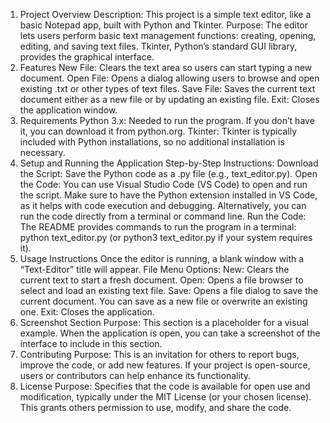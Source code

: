 1. Project Overview
Description: This project is a simple text editor, like a basic Notepad app, built with Python and Tkinter.
Purpose: The editor lets users perform basic text management functions: creating, opening, editing, and saving text files. Tkinter, Python’s standard GUI library, provides the graphical interface.
2. Features
New File: Clears the text area so users can start typing a new document.
Open File: Opens a dialog allowing users to browse and open existing .txt or other types of text files.
Save File: Saves the current text document either as a new file or by updating an existing file.
Exit: Closes the application window.
3. Requirements
Python 3.x: Needed to run the program. If you don’t have it, you can download it from python.org.
Tkinter: Tkinter is typically included with Python installations, so no additional installation is necessary.
4. Setup and Running the Application
Step-by-Step Instructions:
Download the Script: Save the Python code as a .py file (e.g., text_editor.py).
Open the Code:
You can use Visual Studio Code (VS Code) to open and run the script. Make sure to have the Python extension installed in VS Code, as it helps with code execution and debugging.
Alternatively, you can run the code directly from a terminal or command line.
Run the Code: The README provides commands to run the program in a terminal:
python text_editor.py (or python3 text_editor.py if your system requires it).
5. Usage Instructions
Once the editor is running, a blank window with a “Text-Editor” title will appear.
File Menu Options:
New: Clears the current text to start a fresh document.
Open: Opens a file browser to select and load an existing text file.
Save: Opens a file dialog to save the current document. You can save as a new file or overwrite an existing one.
Exit: Closes the application.
6. Screenshot Section
Purpose: This section is a placeholder for a visual example. When the application is open, you can take a screenshot of the interface to include in this section.
7. Contributing
Purpose: This is an invitation for others to report bugs, improve the code, or add new features. If your project is open-source, users or contributors can help enhance its functionality.
8. License
Purpose: Specifies that the code is available for open use and modification, typically under the MIT License (or your chosen license). This grants others permission to use, modify, and share the code.